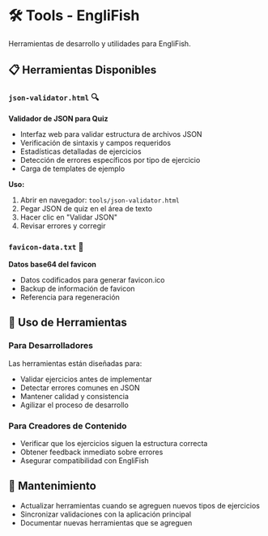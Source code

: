 # 🛠️ Tools - EngliFish

Herramientas de desarrollo y utilidades para EngliFish.

## 📋 Herramientas Disponibles

### `json-validator.html` 🔍

**Validador de JSON para Quiz**

- Interfaz web para validar estructura de archivos JSON
- Verificación de sintaxis y campos requeridos
- Estadísticas detalladas de ejercicios
- Detección de errores específicos por tipo de ejercicio
- Carga de templates de ejemplo

**Uso:**

1. Abrir en navegador: `tools/json-validator.html`
2. Pegar JSON de quiz en el área de texto
3. Hacer clic en "Validar JSON"
4. Revisar errores y corregir

### `favicon-data.txt` 🎨

**Datos base64 del favicon**

- Datos codificados para generar favicon.ico
- Backup de información de favicon
- Referencia para regeneración

## 🚀 Uso de Herramientas

### Para Desarrolladores

Las herramientas están diseñadas para:

- Validar ejercicios antes de implementar
- Detectar errores comunes en JSON
- Mantener calidad y consistencia
- Agilizar el proceso de desarrollo

### Para Creadores de Contenido

- Verificar que los ejercicios siguen la estructura correcta
- Obtener feedback inmediato sobre errores
- Asegurar compatibilidad con EngliFish

## 🔄 Mantenimiento

- Actualizar herramientas cuando se agreguen nuevos tipos de ejercicios
- Sincronizar validaciones con la aplicación principal
- Documentar nuevas herramientas que se agreguen
